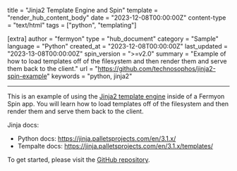 title = "Jinja2 Template Engine and Spin"
template = "render_hub_content_body"
date = "2023-12-08T00:00:00Z"
content-type = "text/html"
tags = ["python", "templating"]

[extra]
author = "fermyon"
type = "hub_document"
category = "Sample"
language = "Python"
created_at = "2023-12-08T00:00:00Z"
last_updated = "2023-13-08T00:00:00Z"
spin_version = ">=v2.0"
summary =  "Example of how to load templates off of the filesystem and then render them and serve them back to the client."
url = "https://github.com/technosophos/jinja2-spin-example"
keywords = "python, jinja2"

---

This is an example of using the [Jinja2 template engine](https://jinja.palletsprojects.com/en/3.1.x/) inside of a Fermyon Spin app. You will learn how to load templates off of the filesystem and then render them and serve them back to the client.

Jinja docs:
* Python docs: https://jinja.palletsprojects.com/en/3.1.x/
* Tempalte docs: https://jinja.palletsprojects.com/en/3.1.x/templates/

To get started, please visit the [GitHub repository](https://github.com/technosophos/jinja2-spin-example). 
